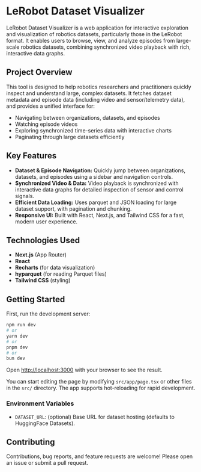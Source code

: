 # LeRobot Dataset Visualizer

LeRobot Dataset Visualizer is a web application for interactive exploration and visualization of robotics datasets, particularly those in the LeRobot format. It enables users to browse, view, and analyze episodes from large-scale robotics datasets, combining synchronized video playback with rich, interactive data graphs.

## Project Overview

This tool is designed to help robotics researchers and practitioners quickly inspect and understand large, complex datasets. It fetches dataset metadata and episode data (including video and sensor/telemetry data), and provides a unified interface for:

- Navigating between organizations, datasets, and episodes
- Watching episode videos
- Exploring synchronized time-series data with interactive charts
- Paginating through large datasets efficiently

## Key Features

- **Dataset & Episode Navigation:** Quickly jump between organizations, datasets, and episodes using a sidebar and navigation controls.
- **Synchronized Video & Data:** Video playback is synchronized with interactive data graphs for detailed inspection of sensor and control signals.
- **Efficient Data Loading:** Uses parquet and JSON loading for large dataset support, with pagination and chunking.
- **Responsive UI:** Built with React, Next.js, and Tailwind CSS for a fast, modern user experience.

## Technologies Used

- **Next.js** (App Router)
- **React**
- **Recharts** (for data visualization)
- **hyparquet** (for reading Parquet files)
- **Tailwind CSS** (styling)

## Getting Started

First, run the development server:

```bash
npm run dev
# or
yarn dev
# or
pnpm dev
# or
bun dev
```

Open [http://localhost:3000](http://localhost:3000) with your browser to see the result.

You can start editing the page by modifying `src/app/page.tsx` or other files in the `src/` directory. The app supports hot-reloading for rapid development.

### Environment Variables

- `DATASET_URL`: (optional) Base URL for dataset hosting (defaults to HuggingFace Datasets).

## Contributing

Contributions, bug reports, and feature requests are welcome! Please open an issue or submit a pull request.
